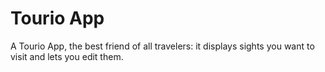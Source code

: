 # Tourio App

A Tourio App, the best friend of all travelers: it displays sights you want to visit and lets you edit them.
